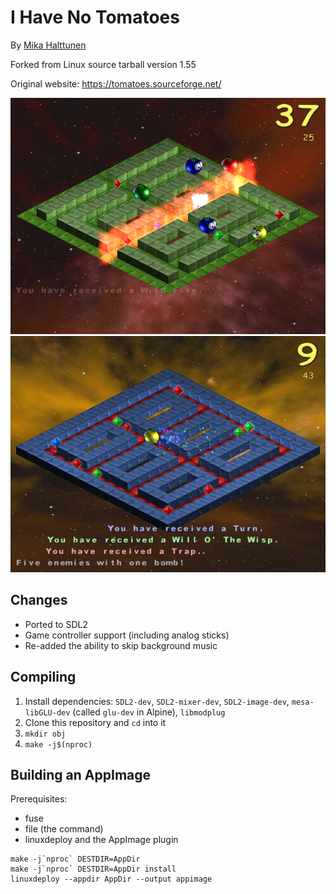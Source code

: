 # I Have No Tomatoes
By [Mika Halttunen](https://mhgames.org/)

Forked from Linux source tarball version 1.55

Original website: https://tomatoes.sourceforge.net/

![In this game, your task is to clear the map of walking tomatoes using bombs and powerups.](screenshot2.png)
![Enemies drop crystals that let you acquire powerups.](screenshot1.png)

## Changes
* Ported to SDL2
* Game controller support (including analog sticks)
* Re-added the ability to skip background music

## Compiling
1. Install dependencies: `SDL2-dev`, `SDL2-mixer-dev`, `SDL2-image-dev`, `mesa-libGLU-dev` (called `glu-dev` in Alpine), `libmodplug`
2. Clone this repository and `cd` into it
3. `mkdir obj`
4. `make -j$(nproc)`

## Building an AppImage
Prerequisites:
* fuse
* file (the command)
* linuxdeploy and the AppImage plugin
```
make -j`nproc` DESTDIR=AppDir
make -j`nproc` DESTDIR=AppDir install
linuxdeploy --appdir AppDir --output appimage
```

